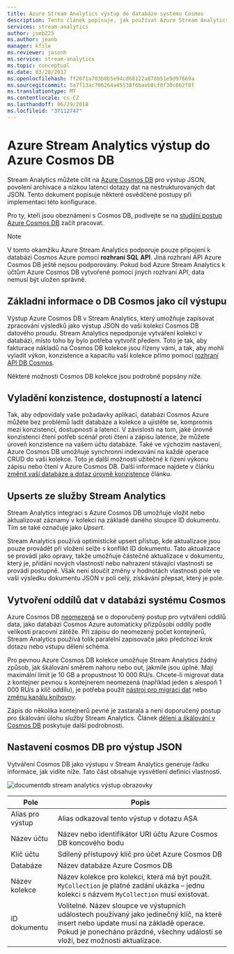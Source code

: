 ```yaml
---
title: Azure Stream Analytics výstup do databáze systému Cosmos
description: Tento článek popisuje, jak používat Azure Stream Analytics se uložit výstup do Azure Cosmos databáze pro výstup JSON, archivace dat a nízkou latencí dotazy na nestrukturovaných dat JSON.
services: stream-analytics
author: jseb225
ms.author: jeanb
manager: kfile
ms.reviewer: jasonh
ms.service: stream-analytics
ms.topic: conceptual
ms.date: 03/28/2017
ms.openlocfilehash: ff2071a703b0b5e94cd68122a878b51e9d97669a
ms.sourcegitcommit: 5a7f13ac706264a45538f6baeb8cf8f30c662f8f
ms.translationtype: MT
ms.contentlocale: cs-CZ
ms.lasthandoff: 06/29/2018
ms.locfileid: "37112747"
---
```

# <a name="azure-stream-analytics-output-to-azure-cosmos-db"></a>Azure Stream Analytics výstup do Azure Cosmos DB  
Stream Analytics můžete cílit na [Azure Cosmos DB](https://azure.microsoft.com/services/documentdb/) pro výstup JSON, povolení archivace a nízkou latencí dotazy dat na nestrukturovaných dat JSON. Tento dokument popisuje některé osvědčené postupy při implementaci této konfigurace.

Pro ty, kteří jsou obeznámeni s Cosmos DB, podívejte se na [studijní postup Azure Cosmos DB](https://azure.microsoft.com/documentation/learning-paths/documentdb/) začít pracovat. 

> [!Note]
> V tomto okamžiku Azure Stream Analytics podporuje pouze připojení k databázi Cosmos Azure pomocí **rozhraní SQL API**.
> Jiná rozhraní API Azure Cosmos DB ještě nejsou podporovány. Pokud bod Azure Stream Analytics k účtům Azure Cosmos DB vytvořené pomocí jiných rozhraní API, data nemusí být uložen správně. 

## <a name="basics-of-cosmos-db-as-an-output-target"></a>Základní informace o DB Cosmos jako cíl výstupu
Výstup Azure Cosmos DB v Stream Analytics, který umožňuje zapisovat zpracování výsledků jako výstup JSON do vaší kolekcí Cosmos DB datového proudu. Stream Analytics nepodporuje vytváření kolekcí v databázi, místo toho by bylo potřeba vytvořit předem. Toto je tak, aby fakturace nákladů na Cosmos DB kolekce jsou řízeny vámi, a tak, aby mohli vyladit výkon, konzistence a kapacitu vaší kolekce přímo pomocí [rozhraní API DB Cosmos](https://msdn.microsoft.com/library/azure/dn781481.aspx). 

Některé možnosti Cosmos DB kolekce jsou podrobně popsány níže.

## <a name="tune-consistency-availability-and-latency"></a>Vyladění konzistence, dostupností a latencí
Tak, aby odpovídaly vaše požadavky aplikací, databázi Cosmos Azure můžete bez problémů ladit databáze a kolekce a ujistěte se, kompromis mezi konzistencí, dostupností a latencí. V závislosti na tom, jaké úrovně konzistenci čtení potřeb scénář proti čtení a zápisu latence, že můžete úroveň konzistence na vašem účtu databáze. Také ve výchozím nastavení, Azure Cosmos DB umožňuje synchronní indexování na každé operace CRUD do vaší kolekce. Toto je další možností užitečné k řízení výkonu zápisu nebo čtení v Azure Cosmos DB. Další informace najdete v článku [změnit vaší databáze a dotaz úrovně konzistence](../cosmos-db/consistency-levels.md) článku.

## <a name="upserts-from-stream-analytics"></a>Upserts ze služby Stream Analytics
Stream Analytics integraci s Azure Cosmos DB umožňuje vložit nebo aktualizovat záznamy v kolekci na základě daného sloupce ID dokumentu. Tím se také označuje jako *Upsert*.

Stream Analytics používá optimistické upsert přístup, kde aktualizace jsou pouze provádět při vložení selže s konflikt ID dokumentu. Tato aktualizace se provádí jako opravy, takže umožňuje částečné aktualizace v dokumentu, který je, přidání nových vlastností nebo nahrazení stávající vlastnosti se provádí postupně. Však není sloučit změny v hodnotách vlastnosti pole ve vaší výsledku dokumentu JSON v poli celý, získávání přepsat, který je pole.

## <a name="data-partitioning-in-cosmos-db"></a>Vytvoření oddílů dat v databázi systému Cosmos
Azure Cosmos DB [neomezená](../cosmos-db/partition-data.md) se o doporučený postup pro vytváření oddílů data, jako databázi Cosmos Azure automaticky přizpůsobí oddíly podle velikosti pracovní zátěže. Při zápisu do neomezený počet kontejnerů, Stream Analytics používá tolik paralelní zapisovače jako předchozí krok dotazu nebo vstupu dělení schéma.

Pro pevnou Azure Cosmos DB kolekce umožňuje Stream Analytics žádný způsob, jak škálování směrem nahoru nebo out, jakmile jsou úplné. Mají maximální limit je 10 GB a propustnost 10 000 RU/s.  Chcete-li migrovat data z kontejner pevnou s kontejnerem neomezená (například jeden s alespoň 1 000 RU/s a klíč oddílu), je potřeba použít [nástroj pro migraci dat](../cosmos-db/import-data.md) nebo [změnu kanálu knihovny](../cosmos-db/change-feed.md).

Zápis do několika kontejnerů pevné je zastaralá a není doporučený postup pro škálování úlohu služby Stream Analytics. Článek [dělení a škálování v Cosmos DB](../cosmos-db/sql-api-partition-data.md) poskytuje další podrobnosti.

## <a name="cosmos-db-settings-for-json-output"></a>Nastavení cosmos DB pro výstup JSON
Vytváření Cosmos DB jako výstupu v Stream Analytics generuje řádku informace, jak vidíte níže. Tato část obsahuje vysvětlení definici vlastnosti.


![documentdb stream analytics výstup obrazovky](media/stream-analytics-documentdb-output/stream-analytics-documentdb-output-1.png)

Pole           | Popis 
-------------   | -------------
Alias pro výstup    | Alias odkazoval tento výstup v dotazu ASA   
Název účtu    | Název nebo identifikátor URI účtu Azure Cosmos DB koncového bodu 
Klíč účtu     | Sdílený přístupový klíč pro účet Azure Cosmos DB
Databáze        | Název databáze Azure Cosmos DB
Název kolekce | Název kolekce pro kolekci, která má být použit. `MyCollection` je platné zadání ukázka – jednu kolekci s názvem `MyCollection` musí existovat.  
ID dokumentu     | Volitelné. Název sloupce ve výstupních událostech používaný jako jedinečný klíč, na které insert nebo update musí na základě operace. Pokud je ponecháno prázdné, všechny události se vloží, bez možnosti aktualizace.
